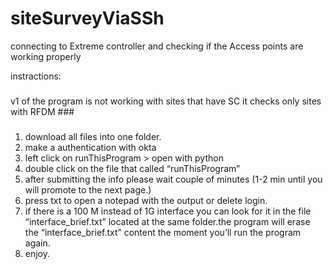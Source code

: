 # siteSurveyViaSSh
connecting to Extreme controller and checking if the Access points are working properly

instractions:
### 
v1 of the program is not working with sites that have SC it checks only sites with RFDM ###
### 

1) download all files into one folder.
2) make a authentication with okta 
3) left click on runThisProgram > open with python
4) double click on the file that called “runThisProgram”
5) after submitting the info please wait  couple of minutes (1-2 min until you will promote to the next page.)
6) press txt to open a notepad with the output or delete login.
7) if there is a 100 M instead of 1G interface you can look for it in the file “interface_brief.txt”
located at the same folder.the program will erase the “interface_brief.txt” content the moment you’ll run the program again.
9) enjoy.

